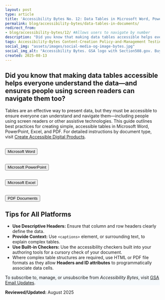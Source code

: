 ```yaml
---
layout: post
type: article
title: 'Accessibility Bytes No. 12: Data Tables in Microsoft Word, PowerPoint, Excel, and PDFs'
permalink: blog/accessibility-bytes/data-tables-in-documents/
redirect_from:
- blog/accessibility-bytes/12/ #Allows users to navigate by number
description: "Did you know that making data tables accessible helps everyone understand the data—and ensures people using screen readers can navigate them too?"
tags: Accessibility-Bytes Content-Creation Policy-and-Management Testing #choose one or more (space separated): Accessibility-Bytes Acquisition Content-Creation Design-and-Develop Events Policy-and-Management Testing
social_img: "assets/images/social-media-og-image-bytes.jpg"
social_img_alt: "Accessibility Bytes. GSA logo with Section508.gov. Buy. Build. Be Accessible."
created: 2025-08-13
---
```

<h2 style="line-height:1.2;">Did you know that making data tables accessible helps everyone understand the data—and ensures people using screen readers can navigate them too?</h2>

Tables are an effective way to present data, but they must be accessible to ensure everyone can understand and navigate them—including people using screen readers or other assistive technologies. This guide outlines best practices for creating simple, accessible tables in Microsoft Word, PowerPoint, Excel, and PDF. For detailed instructions by document type, visit [Create Accessible Digital Products]({{site.baseurl}}/create/).

<div class="usa-accordion usa-accordion--bordered usa-accordion--multiselectable" data-allow-multiple>
  <!-- Microsoft Word -->
  <h2 class="usa-accordion__heading">
    <button type="button" class="usa-accordion__button" aria-expanded="true" aria-controls="word">
      Microsoft Word
    </button>
  </h2>
  <div id="word" class="usa-accordion__content" hidden>
    <ol>
      <li><strong>Insert a Table</strong>
        <ul>
          <li>In your Word document, select <code>Insert &gt; Table</code> and select the number of rows and columns needed. The number of rows and columns can be modified later as needed.</li>
        </ul>
      </li>
      <li><strong>Set a Header Row</strong>
        <ul>
          <li>Select the table then navigate to the <code>Table Design</code> tab.</li>
          <li>Check the box for <code>Header Row</code> to mark the first row as column headers.</li>
          <li>Ensure that the <code>First Column</code> checkbox is selected, unless the information in each column is unrelated.</li>
          <li>Ensure headers have meaningful and concise text.</li>
        </ul>
      </li>
      <li><strong>Repeat Header Row Across Pages</strong>
        <ul>
          <li>With the table still selected, navigate to the <code>Table Layout</code> tab.</li>
          <li>Check the <code>Repeat Header Rows</code> button so that the header repeats whenever the table spans more than one page.</li>
        </ul>
      </li>
      <li><strong>Avoid Merged or Split Cells</strong>
        <ul>
          <li>Keep a simple row-and-column structure.</li>
          <li>Merging or splitting cells can confuse screen readers.</li>
          <li>Word does not provide tools to make complex tables accessible.</li>
        </ul>
      </li>
      <li><strong>Add a Caption</strong>
        <ul>
          <li>Right-click or select the table again and choose <code>Insert Caption</code>.</li>
          <li>In the Caption dialog box, enter a clear, descriptive title such as “Table 1: Monthly Sales Data”.</li>
          <li>Choose the label <code>Table</code> and set the position (above or below the table).</li>
          <li>Click <code>OK</code> to add the caption.</li>
        </ul>
      </li>
    </ol>
  </div>

  <!-- Microsoft PowerPoint -->
  <h2 class="usa-accordion__heading">
    <button type="button" class="usa-accordion__button" aria-expanded="false" aria-controls="ppt">
      Microsoft PowerPoint
    </button>
  </h2>
  <div id="ppt" class="usa-accordion__content" hidden>
    <ol>
      <li><strong>Insert a Table</strong>
        <ul>
          <li>Use <code>Insert &gt; Table</code> and select the number of rows and columns needed. The number of rows and columns can be modified later.</li>
        </ul>
      </li>
      <li><strong>Avoid Merged or Split Cells</strong>
        <ul>
          <li>Keep a simple row-and-column structure.</li>
          <li>Merging or splitting cells can confuse screen readers.</li>
          <li>PowerPoint does not provide tools to make complex tables accessible.</li>
        </ul>
      </li>
      <li><strong>Use Simple Formatting</strong>
        <ul>
          <li>Avoid unnecessary colors and shading that don't contrast well with the template being used.</li>
          <li>Ensure text is readable with <a href="{{site.baseurl}}/develop/fonts-typography/">sufficient font size</a>.</li>
        </ul>
      </li>
      <li><strong>Define Header Rows</strong>
        <ul>
          <li>Select the first row, go to <code>Table Design</code>, and check Header Row.</li>
        </ul>
      </li>
      <li><strong>Add Descriptive Title for the Table</strong>
        <ul>
          <li>In slide text, add a descriptive title such as “Table 1: Monthly Sales Data”.</li>
          <li>Alternatively, right-click the table, select Edit Alt Text, and provide a brief description of the table’s contents. This is similar to adding a caption in Word, since captions are not available in PowerPoint.</li>
        </ul>
      </li>
    </ol>
  </div>

  <!-- Microsoft Excel -->
  <h2 class="usa-accordion__heading">
    <button type="button" class="usa-accordion__button" aria-expanded="false" aria-controls="excel">
      Microsoft Excel
    </button>
  </h2>
  <div id="excel" class="usa-accordion__content" hidden>
    <ol>
      <li><strong>Use Tables Instead of Freeform Grids</strong>
        <ul>
          <li>Select all of the data and press <code>Ctrl + T</code> (or <code>Cmd + T</code> on MacOS) to create a table.</li>
          <li>Check <code>My Table has Headers</code> to use the first row as the header row.</li>
          <li>Use the default or update the <code>Table Name</code> with a descriptive name on the Table Design tab.</li>
          <li>Ensure each table on a worksheet has a unique Table Name.</li>
        </ul>
      </li>
      <li><strong>Define Headers Properly</strong>
        <ul>
          <li>Ensure the first row contains column names and is formatted as a header.</li>
          <li>Avoid blank cells within headers.</li>
        </ul>
      </li>
      <li><strong>Enable Accessibility Features</strong>
        <ul>
          <li>Go to <code>Review &gt; Check Accessibility</code> to identify and fix issues.</li>
        </ul>
      </li>
      <li><strong>Avoid Merged or Split Cells</strong>
        <ul>
          <li>Keep a straightforward table structure without merged cells.</li>
          <li>Merging or splitting cells can confuse screen readers.</li>
          <li>Excel does not provide tools to make complex tables accessible.</li>
        </ul>
      </li>
    </ol>
  </div>

  <!-- PDF Documents -->
  <h2 class="usa-accordion__heading">
    <button type="button" class="usa-accordion__button" aria-expanded="false" aria-controls="pdf">
      PDF Documents
    </button>
  </h2>
  <div id="pdf" class="usa-accordion__content" hidden>
    <ol>
      <li><strong>Create Tables in a Source Program</strong>
        <ul>
          <li>Use Microsoft Word or Excel to design the table before converting it to PDF.</li>
          <li>Disable <code>Repeat Header Rows</code> when the Word document is intended to be a PDF.</li>
        </ul>
      </li>
      <li><strong>Use Tagged PDFs</strong>
        <ul>
          <li>When saving from Word, go to <code>File &gt; Save As &gt;</code> Select <code>PDF</code>.</li>
          <li>Click Options and ensure <code>Document structure tags for accessibility</code> is checked.</li>
          <li>Avoid using <code>Print as PDF</code> as document structure tags are generally omitted.</li>
        </ul>
      </li>
      <li><strong>Verify with a PDF Reader</strong>
        <ul>
          <li>Use Adobe Acrobat Pro’s <code>Accessibility Check</code> tool to confirm table structure and tagging.</li>
          <li>Check that <code>column and row headings</code> are programmatically identified as headings.</li>
        </ul>
      </li>
      <li><strong>Merged or Splitting Cells</strong>
        <ul>
          <li>Merged cells in PDF table headers are possible, but require careful handling to ensure accessibility.</li>
          <li>Ensure every data cell is associated with the IDs of the relevant headers.</li>
        </ul>
      </li>
    </ol>
  </div>
</div>

## Tips for All Platforms

<ul>
    <li><strong>Use Descriptive Headers:</strong> Ensure that column and row headers clearly define the data.</li>
    <li><strong>Provide Context:</strong> Use <code>&lt;captions&gt;</code> element, or surrounding text, to explain complex tables.</li>
    <li><strong>Use Built-in Checkers:</strong> Use the accessibility checkers built into your authoring tools for a cursory check of your document.</li>
    <li>Where complex table structures are required, use HTML or PDF file formats as they allow <strong>Headers and ID attributes</strong> to programmatically associate data cells.</li>
</ul>

<div class="border-base radius-lg border-1px padding-1" style="width: 100%; background-color: #f5f9fc;">
To subscribe to, manage, or unsubscribe from <em>Accessibility Bytes</em>, visit <a href="https://public.govdelivery.com/accounts/USGSA/subscriber/new?topic_id=USGSA_1324" target="_blank" class="usa-link--external">GSA Email Updates</a>.
</div>

**Reviewed/Updated:** August 2025